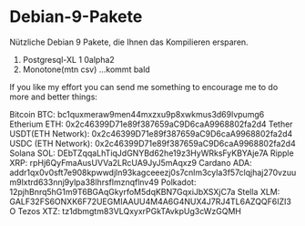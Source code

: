 # Debian-9-Pakete
Nützliche Debian 9 Pakete, die Ihnen das Kompilieren ersparen.

1) Postgresql-XL 1 0alpha2
2) Monotone(mtn csv) ...kommt bald

If you like my effort you can send me something to encourage me to do more and better things:

Bitcoin BTC: bc1quxmeraw9men44mxzxu9p8xwkmus3d69lvpumg6
Etherium ETH: 0x2c46399D71e89f387659aC9D6caA9968802fa2d4
Tether USDT(ETH Network): 0x2c46399D71e89f387659aC9D6caA9968802fa2d4
USDC (ETH Network): 0x2c46399D71e89f387659aC9D6caA9968802fa2d4
Solana SOL: DEbTZqqaLhTiqJdGNYBd62he19z3HyWRksFyKBYAje7A
Ripple XRP: rpHj6QyFmaAusUVVa2LRcUA9JyJ5mAqxz9
Cardano ADA: addr1qx0v0sft7e908kpwwdjln93kagceeezj0s7cnlm3cyla3f57clqjhaj270vzuum9lxtrd633nnj9ylpa38lhrsflmznqflnv49
Polkadot: 12pjhBnrq5hG1m9T6BGAqGkyrfoM5dqKBN7GqxiJbXSXjC7a
Stella XLM: GALF32FS6ONXK6F72UEGMIAAUU4M4A6G4NUX4J7RJ4TL6AZQQF6IZI3O
Tezos XTZ: tz1dbmgtm83VLQxyxrPGkTAvkpUg3cWzGQMH
